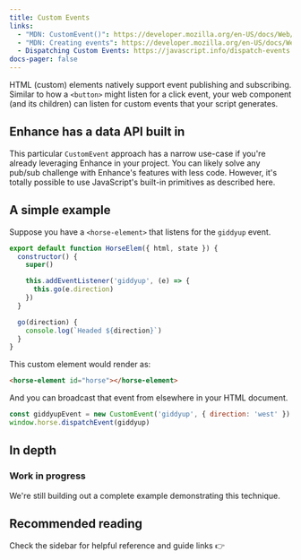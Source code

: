 ```yaml
---
title: Custom Events
links:
  - "MDN: CustomEvent()": https://developer.mozilla.org/en-US/docs/Web/API/CustomEvent/CustomEvent
  - "MDN: Creating events": https://developer.mozilla.org/en-US/docs/Web/Events/Creating_and_triggering_events
  - Dispatching Custom Events: https://javascript.info/dispatch-events
docs-pager: false
---
```


HTML (custom) elements natively support event publishing and subscribing.
Similar to how a `<button>` might listen for a click event, your web component (and its children) can listen for custom events that your script generates.

<doc-callout level="danger" mark="✋">

## Enhance has a data API built in

This particular `CustomEvent` approach has a narrow use-case if you're already leveraging Enhance in your project.
You can likely solve any pub/sub challenge with Enhance's features with less code.
However, it's totally possible to use JavaScript's built-in primitives as described here.

</doc-callout>

## A simple example

Suppose you have a `<horse-element>` that listens for the `giddyup` event.

<doc-code focus="5:7" callout="5-'giddyup'">

```javascript
export default function HorseElem({ html, state }) {
  constructor() {
    super()

    this.addEventListener('giddyup', (e) => {
      this.go(e.direction)
    })
  }

  go(direction) {
    console.log(`Headed ${direction}`)
  }
}
```

</doc-code>

This custom element would render as:

```html
<horse-element id="horse"></horse-element>
```

And you can broadcast that event from elsewhere in your HTML document.

<doc-code callout="1-'giddyup'">

```javascript 
const giddyupEvent = new CustomEvent('giddyup', { direction: 'west' })
window.horse.dispatchEvent(giddyup)
```

</doc-code>

## In depth

<doc-callout level="caution" mark="🛠">

### Work in progress

We're still building out a complete example demonstrating this technique.

</doc-callout>

## Recommended reading

Check the sidebar for helpful reference and guide links 👉
